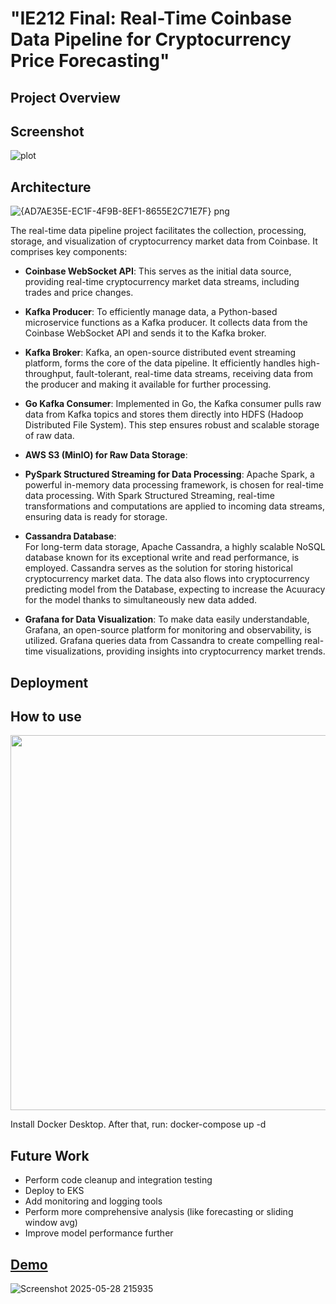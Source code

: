 # "IE212 Final: Real-Time Coinbase Data Pipeline for Cryptocurrency Price Forecasting"

## Project Overview

## Screenshot

![plot](https://i.imgur.com/arNNfss.png)
## Architecture

![{AD7AE35E-EC1F-4F9B-8EF1-8655E2C71E7F} png](https://github.com/user-attachments/assets/4a08a193-8f50-4d1f-a1b4-93fc904ea557)

The real-time data pipeline project facilitates the collection, processing, storage, and visualization of cryptocurrency market data from Coinbase. It comprises key components:

- **Coinbase WebSocket API**: This serves as the initial data source, providing real-time cryptocurrency market data streams, including trades and price changes.

- **Kafka Producer**: To efficiently manage data, a Python-based microservice functions as a Kafka producer. It collects data from the Coinbase WebSocket API and sends it to the Kafka broker.

- **Kafka Broker**: Kafka, an open-source distributed event streaming platform, forms the core of the data pipeline. It efficiently handles high-throughput, fault-tolerant, real-time data streams, receiving data from the producer and making it available for further processing.

- **Go Kafka Consumer**: Implemented in Go, the Kafka consumer pulls raw data from Kafka topics and stores them directly into HDFS (Hadoop Distributed File System). This step ensures robust and scalable storage of raw data.
- **AWS S3 (MinIO) for Raw Data Storage**: 

- **PySpark Structured Streaming for Data Processing**: Apache Spark, a powerful in-memory data processing framework, is chosen for real-time data processing. With Spark Structured Streaming, real-time transformations and computations are applied to incoming data streams, ensuring data is ready for storage.

- **Cassandra Database**:  
For long-term data storage, Apache Cassandra, a highly scalable NoSQL database known for its exceptional write and read performance, is employed. Cassandra serves as the solution for storing historical cryptocurrency market data. 
The data also flows into cryptocurrency predicting model from the Database, expecting to increase the Acuuracy for the model thanks to simultaneously new data added.

- **Grafana for Data Visualization**: To make data easily understandable, Grafana, an open-source platform for monitoring and observability, is utilized. Grafana queries data from Cassandra to create compelling real-time visualizations, providing insights into cryptocurrency market trends.

## Deployment
<!--
![kubernetes-pods](https://i.imgur.com/LacnL5c.png)
-->

## How to use
<p align="center">
  <img src="https://i.imgur.com/LU2iYUF.png" style="width: 600px"/>
</p>

Install Docker Desktop. After that, run: docker-compose up -d
## Future Work
* Perform code cleanup and integration testing
* Deploy to EKS
* Add monitoring and logging tools
* Perform more comprehensive analysis (like forecasting or sliding window avg)
* Improve model performance further

## [Demo](https://drive.google.com/file/d/1HRBCcF42rRFbDxIWq7ECk3Xm1ykzOiP_/view?usp=sharing)


![Screenshot 2025-05-28 215935](https://github.com/user-attachments/assets/75c04d07-2d63-44bd-9a3c-6bc1ae967ea2)




